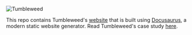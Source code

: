 ![Tumbleweed](profile/tumbleweed_logo_rectangle.svg)

This repo contains Tumbleweed's [website](https://github.com/tumbleweed-cdc/tumbleweed) that is built using [Docusaurus](https://docusaurus.io/), a modern static website generator.
Read Tumbleweed's case study [here](https://tumbleweed-cdc.github.io/docs/introduction/).
